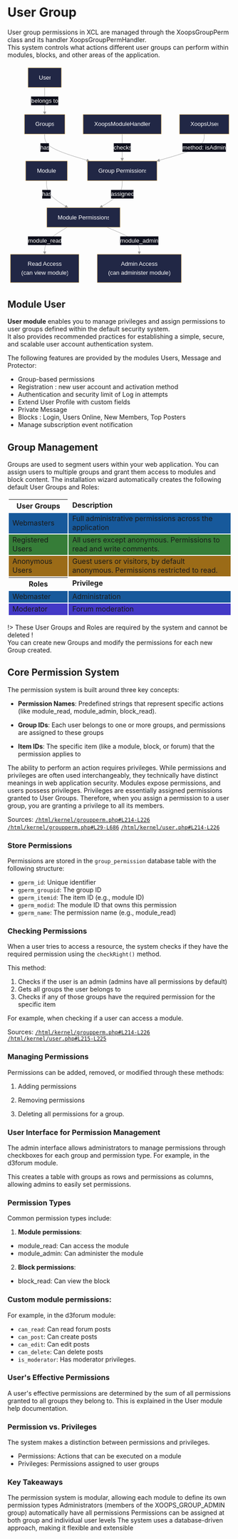 

# User Group

User group permissions in XCL are managed through the XoopsGroupPerm class and its handler XoopsGroupPermHandler.  
This system controls what actions different user groups can perform within modules, blocks, and other areas of the application.
  

<p align="center">
<svg xmlns="http://www.w3.org/2000/svg" xmlns:xlink="http://www.w3.org/1999/xlink" id="xcl-user-group" width="100%" aria-roledescription="flowchart-v2" class="flowchart" style="max-width:616.4937744140625px" viewBox="0 0 616.494 606">
<style>#xcl-user-group{font-family:sans-serif;font-size:16px;fill:#fff}#xcl-user-group .edge-thickness-normal{stroke-width:1px}#xcl-user-group .edge-pattern-solid{stroke-dasharray:0}#xcl-user-group .marker{fill:#999;stroke:#999}#xcl-user-group .marker.cross{stroke:#999}#xcl-user-group .label,#xcl-user-group svg{font-family:sans-serif}#xcl-user-group svg{font-size:16px}#xcl-user-group p{margin:0}#xcl-user-group .label{color:#fff}#xcl-user-group span{fill:#fff;color:#fff}#xcl-user-group .node circle,#xcl-user-group .node path,#xcl-user-group .node rect{fill:#212745;stroke:#face74;stroke-width:1px}#xcl-user-group .node .label{text-align:center}#xcl-user-group .flowchart-link{stroke:#999;fill:none}#xcl-user-group .edgeLabel{background-color:#0d0f1c;text-align:center}#xcl-user-group .edgeLabel p{background-color:#0d0f1c}#xcl-user-group .edgeLabel rect{opacity:.5;background-color:#fff;fill:#fff}#xcl-user-group :root{--mermaid-font-family:sans-serif}</style><marker id="xcl-user-group_flowchart-v2-pointEnd" class="marker flowchart-v2" markerHeight="8" markerUnits="userSpaceOnUse" markerWidth="8" orient="auto" refX="5" refY="5" viewBox="0 0 10 10"><path stroke-dasharray="1 0" d="m0 0 10 5-10 5z" class="arrowMarkerPath"/></marker><marker id="xcl-user-group_flowchart-v2-pointStart" class="marker flowchart-v2" markerHeight="8" markerUnits="userSpaceOnUse" markerWidth="8" orient="auto" refX="4.5" refY="5" viewBox="0 0 10 10"><path stroke-dasharray="1 0" d="m0 5 10 5V0z" class="arrowMarkerPath"/></marker><marker id="xcl-user-group_flowchart-v2-circleEnd" class="marker flowchart-v2" markerHeight="11" markerUnits="userSpaceOnUse" markerWidth="11" orient="auto" refX="11" refY="5" viewBox="0 0 10 10"><circle cx="5" cy="5" r="5" stroke-dasharray="1 0" class="arrowMarkerPath"/></marker><marker id="xcl-user-group_flowchart-v2-circleStart" class="marker flowchart-v2" markerHeight="11" markerUnits="userSpaceOnUse" markerWidth="11" orient="auto" refX="-1" refY="5" viewBox="0 0 10 10"><circle cx="5" cy="5" r="5" stroke-dasharray="1 0" class="arrowMarkerPath"/></marker><marker id="xcl-user-group_flowchart-v2-crossEnd" class="marker cross flowchart-v2" markerHeight="11" markerUnits="userSpaceOnUse" markerWidth="11" orient="auto" refX="12" refY="5.2" viewBox="0 0 11 11"><use xlink:href="#reuse-0" stroke-dasharray="1 0" stroke-width="2" class="arrowMarkerPath"/></marker><marker id="xcl-user-group_flowchart-v2-crossStart" class="marker cross flowchart-v2" markerHeight="11" markerUnits="userSpaceOnUse" markerWidth="11" orient="auto" refX="-1" refY="5.2" viewBox="0 0 11 11"><use xlink:href="#reuse-0" stroke-dasharray="1 0" stroke-width="2" class="arrowMarkerPath"/></marker><g class="root"><g class="edgePaths"><path id="L_Module_ModulePermissions_0" marker-end="url(#xcl-user-group_flowchart-v2-pointEnd)" d="M107.169 318v6.167c0 6.166 0 18.5 9.212 30.477 9.213 11.978 27.638 23.6 36.85 29.411l9.213 5.811" class="edge-thickness-normal edge-pattern-solid edge-thickness-normal edge-pattern-solid flowchart-link"/><path id="L_ModulePermissions_ReadAccess_0" marker-end="url(#xcl-user-group_flowchart-v2-pointEnd)" d="m163.723 446-10.257 6.167c-10.257 6.166-30.771 18.5-41.028 30.166C102.181 494 102.181 505 102.181 510.5v5.5" class="edge-thickness-normal edge-pattern-solid edge-thickness-normal edge-pattern-solid flowchart-link"/><path id="L_ModulePermissions_AdminAccess_0" marker-end="url(#xcl-user-group_flowchart-v2-pointEnd)" d="m273.313 446 14.773 6.167c14.772 6.166 44.318 18.5 59.091 30.166C361.95 494 361.95 505 361.95 510.5v5.5" class="edge-thickness-normal edge-pattern-solid edge-thickness-normal edge-pattern-solid flowchart-link"/><path id="L_User_Group_0" marker-end="url(#xcl-user-group_flowchart-v2-pointEnd)" d="M102.181 62v70" class="edge-thickness-normal edge-pattern-solid edge-thickness-normal edge-pattern-solid flowchart-link"/><path id="L_Group_GroupPermissions_0" marker-end="url(#xcl-user-group_flowchart-v2-pointEnd)" d="M102.181 190v6.167c0 6.166 0 18.5 19.876 30.641 19.875 12.141 59.626 24.091 79.501 30.066l19.875 5.974" class="edge-thickness-normal edge-pattern-solid edge-thickness-normal edge-pattern-solid flowchart-link"/><path id="L_GroupPermissions_ModulePermissions_0" marker-end="url(#xcl-user-group_flowchart-v2-pointEnd)" d="M315.081 318v6.167c0 6.166 0 18.5-9.685 30.489-9.686 11.99-29.057 23.637-38.742 29.46l-9.686 5.823" class="edge-thickness-normal edge-pattern-solid edge-thickness-normal edge-pattern-solid flowchart-link"/><path id="L_ModuleHandler_GroupPermissions_0" marker-end="url(#xcl-user-group_flowchart-v2-pointEnd)" d="M315.081 190v70" class="edge-thickness-normal edge-pattern-solid edge-thickness-normal edge-pattern-solid flowchart-link"/><path id="L_XoopsUser_GroupPermissions_0" marker-end="url(#xcl-user-group_flowchart-v2-pointEnd)" d="M540.444 190v6.167c0 6.166 0 18.5-21.074 30.651-21.073 12.151-63.219 24.12-84.293 30.105l-21.073 5.984" class="edge-thickness-normal edge-pattern-solid edge-thickness-normal edge-pattern-solid flowchart-link"/></g><g class="edgeLabels"><g class="edgeLabel"><foreignObject width="23.988" height="24" class="label" transform="translate(95.175 343)"><div xmlns="http://www.w3.org/1999/xhtml" class="labelBkg" display="table-cell" style="white-space:nowrap;line-height:1.5;max-width:200px;text-align:center"><span class="edgeLabel"><p>has</p></span></div></foreignObject></g><g class="edgeLabel"><foreignObject width="92.013" height="24" class="label" transform="translate(56.175 471)"><div xmlns="http://www.w3.org/1999/xhtml" class="labelBkg" display="table-cell" style="white-space:nowrap;line-height:1.5;max-width:200px;text-align:center"><span class="edgeLabel"><p>module_read</p></span></div></foreignObject></g><g class="edgeLabel"><foreignObject width="104.8" height="24" class="label" transform="translate(309.55 471)"><div xmlns="http://www.w3.org/1999/xhtml" class="labelBkg" display="table-cell" style="white-space:nowrap;line-height:1.5;max-width:200px;text-align:center"><span class="edgeLabel"><p>module_admin</p></span></div></foreignObject></g><g class="edgeLabel"><foreignObject width="75.475" height="24" class="label" transform="translate(64.444 87)"><div xmlns="http://www.w3.org/1999/xhtml" class="labelBkg" display="table-cell" style="white-space:nowrap;line-height:1.5;max-width:200px;text-align:center"><span class="edgeLabel"><p>belongs to</p></span></div></foreignObject></g><g class="edgeLabel"><foreignObject width="23.988" height="24" class="label" transform="translate(90.188 215)"><div xmlns="http://www.w3.org/1999/xhtml" class="labelBkg" display="table-cell" style="white-space:nowrap;line-height:1.5;max-width:200px;text-align:center"><span class="edgeLabel"><p>has</p></span></div></foreignObject></g><g class="edgeLabel"><foreignObject width="61.862" height="24" class="label" transform="translate(284.15 343)"><div xmlns="http://www.w3.org/1999/xhtml" class="labelBkg" display="table-cell" style="white-space:nowrap;line-height:1.5;max-width:200px;text-align:center"><span class="edgeLabel"><p>assigned</p></span></div></foreignObject></g><g class="edgeLabel"><foreignObject width="46.95" height="24" class="label" transform="translate(291.606 215)"><div xmlns="http://www.w3.org/1999/xhtml" class="labelBkg" display="table-cell" style="white-space:nowrap;line-height:1.5;max-width:200px;text-align:center"><span class="edgeLabel"><p>checks</p></span></div></foreignObject></g><g class="edgeLabel"><foreignObject width="120.4" height="24" class="label" transform="translate(480.244 215)"><div xmlns="http://www.w3.org/1999/xhtml" class="labelBkg" display="table-cell" style="white-space:nowrap;line-height:1.5;max-width:200px;text-align:center"><span class="edgeLabel"><p>method: isAdmin</p></span></div></foreignObject></g></g><g class="nodes"><g id="flowchart-Module-0" class="node default"><path d="M49.938 264h114.463v54H49.938z" class="basic label-container"/><g class="label" transform="translate(79.938 279)"><rect/><foreignObject width="54.463" height="24"><div xmlns="http://www.w3.org/1999/xhtml" display="table-cell" style="white-space:nowrap;line-height:1.5;max-width:200px;text-align:center"><span class="nodeLabel"><p>Module</p></span></div></foreignObject></g></g><g id="flowchart-ModulePermissions-1" class="node default"><path d="M107.893 392h201.475v54H107.893z" class="basic label-container"/><g class="label" transform="translate(137.894 407)"><rect/><foreignObject width="141.475" height="24"><div xmlns="http://www.w3.org/1999/xhtml" display="table-cell" style="white-space:nowrap;line-height:1.5;max-width:200px;text-align:center"><span class="nodeLabel"><p>Module Permissions</p></span></div></foreignObject></g></g><g id="flowchart-ReadAccess-3" class="node default"><path d="M8 520h188.363v78H8z" class="basic label-container"/><g class="label" transform="translate(38 535)"><rect/><foreignObject width="128.363" height="48"><div xmlns="http://www.w3.org/1999/xhtml" display="table-cell" style="white-space:nowrap;line-height:1.5;max-width:200px;text-align:center"><span class="nodeLabel"><p>Read Access<br/>(can view module)</p></span></div></foreignObject></g></g><g id="flowchart-AdminAccess-5" class="node default"><path d="M246.362 520h231.175v78H246.362z" class="basic label-container"/><g class="label" transform="translate(276.363 535)"><rect/><foreignObject width="171.175" height="48"><div xmlns="http://www.w3.org/1999/xhtml" display="table-cell" style="white-space:nowrap;line-height:1.5;max-width:200px;text-align:center"><span class="nodeLabel"><p>Admin Access<br/>(can administer module)</p></span></div></foreignObject></g></g><g id="flowchart-User-6" class="node default"><path d="M56.325 8h91.712v54H56.325z" class="basic label-container"/><g class="label" transform="translate(86.325 23)"><rect/><foreignObject width="31.712" height="24"><div xmlns="http://www.w3.org/1999/xhtml" display="table-cell" style="white-space:nowrap;line-height:1.5;max-width:200px;text-align:center"><span class="nodeLabel"><p>User</p></span></div></foreignObject></g></g><g id="flowchart-Group-7" class="node default"><path d="M46.594 136h111.175v54H46.594z" class="basic label-container"/><g class="label" transform="translate(76.594 151)"><rect/><foreignObject width="51.175" height="24"><div xmlns="http://www.w3.org/1999/xhtml" display="table-cell" style="white-space:nowrap;line-height:1.5;max-width:200px;text-align:center"><span class="nodeLabel"><p>Groups</p></span></div></foreignObject></g></g><g id="flowchart-GroupPermissions-9" class="node default"><path d="M219.387 264h191.387v54H219.387z" class="basic label-container"/><g class="label" transform="translate(249.388 279)"><rect/><foreignObject width="131.387" height="24"><div xmlns="http://www.w3.org/1999/xhtml" display="table-cell" style="white-space:nowrap;line-height:1.5;max-width:200px;text-align:center"><span class="nodeLabel"><p>Group Permissions</p></span></div></foreignObject></g></g><g id="flowchart-ModuleHandler-12" class="node default"><path d="M207.768 136h214.625v54H207.768z" class="basic label-container"/><g class="label" transform="translate(237.769 151)"><rect/><foreignObject width="154.625" height="24"><div xmlns="http://www.w3.org/1999/xhtml" display="table-cell" style="white-space:nowrap;line-height:1.5;max-width:200px;text-align:center"><span class="nodeLabel"><p>XoopsModuleHandler</p></span></div></foreignObject></g></g><g id="flowchart-XoopsUser-14" class="node default"><path d="M472.394 136h136.1v54h-136.1z" class="basic label-container"/><g class="label" transform="translate(502.394 151)"><rect/><foreignObject width="76.1" height="24"><div xmlns="http://www.w3.org/1999/xhtml" display="table-cell" style="white-space:nowrap;line-height:1.5;max-width:200px;text-align:center"><span class="nodeLabel"><p>XoopsUser</p></span></div></foreignObject></g></g></g></g></svg>
</p>


## Module User

**User module** enables you to manage privileges and assign permissions to user groups defined within the default security system.   
It also provides recommended practices for establishing a simple, secure, and scalable user account authentication system.

The following features are provided by the modules Users, Message and Protector:

- Group-based permissions
- Registration : new user account and activation method
- Authentication and security limit of Log in attempts
- Extend User Profile with custom fields
- Private Message
- Blocks : Login, Users Online, New Members, Top Posters
- Manage subscription event notification


## Group Management

Groups are used to segment users within your web application. You can assign users to multiple groups and grant them access to modules and block content. The installation wizard automatically creates the following default User Groups and Roles:

<div class="table-wrapper">
<table style="border-collapse:separate;border-spacing:2px;padding:1px;">
<tr><th><b>User Groups</b></th><td><b>Description</b></td></tr>
<tr style="background:#17599b"><td>Webmasters</td><td>Full administrative permissions across the application</td></tr>
<tr style="background:#367d38"><td>Registered Users</td><td>All users except anonymous. Permissions to read and write comments.</td></tr>
<tr style="background:#9b6b17"><td>Anonymous Users</td><td>Guest users or visitors, by default anonymous. Permissions restricted to read.</td></tr>
<tr><th><b>Roles</b></th><td><b>Privilege</b></td></tr>
<tr style="background:#17599b"><td>Webmaster</td><td>Administration</td></tr>
<tr style="background:#4339c6"><td>Moderator</td><td>Forum moderation</td></tr>
</table>
</div>




!> These User Groups and Roles are required by the system and cannot be deleted !  
You can create new Groups and modify the permissions for each new Group created.

## Core Permission System

The permission system is built around three key concepts:

- **Permission Names**: Predefined strings that represent specific actions (like module_read, module_admin, block_read).

- **Group IDs**: Each user belongs to one or more groups, and permissions are assigned to these groups

- **Item IDs**: The specific item (like a module, block, or forum) that the permission applies to

The ability to perform an action requires privileges. While permissions and privileges are often used interchangeably, they technically have distinct meanings in web application security. Modules expose permissions, and users possess privileges. Privileges are essentially assigned permissions granted to User Groups. Therefore, when you assign a permission to a user group, you are granting a privilege to all its members.

<span class="iconify" data-icon="mdi:github"></span> Sources: 
<code><a href="https://github.com/xoopscube/legacy/blob/7f33bc98/html/kernel/groupperm.php#L214-L226" target="_blank">/html/kernel/groupperm.php#L214-L226</a></code> 
<code><a href="https://github.com/xoopscube/legacy/blob/7f33bc98/html/kernel/groupperm.php#L29-L686" target="_blank">/html/kernel/groupperm.php#L29-L686</a></code> 
<code><a href="https://github.com/xoopscube/legacy/blob/7f33bc98/html/kernel/user.php#L214-L226" target="_blank">/html/kernel/user.php#L214-L226</a></code>


### Store Permissions

Permissions are stored in the `group_permission` database table with the following structure:

- `gperm_id`: Unique identifier  
- `gperm_groupid`: The group ID  
- `gperm_itemid`: The item ID (e.g., module ID)  
- `gperm_modid`: The module ID that owns this permission  
- `gperm_name`: The permission name (e.g., module_read)  


### Checking Permissions

When a user tries to access a resource, the system checks if they have the required permission using the `checkRight()` method.

This method:

1. Checks if the user is an admin (admins have all permissions by default)
2. Gets all groups the user belongs to
3. Checks if any of those groups have the required permission for the specific item

For example, when checking if a user can access a module.

<span class="iconify" data-icon="mdi:github"></span> Sources: 
<code><a href="https://github.com/xoopscube/legacy/blob/7f33bc98/html/kernel/groupperm.php#L363-L372" target="_blank">/html/kernel/groupperm.php#L214-L226</a></code> 
<code><a href="https://github.com/xoopscube/legacy/blob/7f33bc98/html/kernel/user.php#L215-L225" target="_blank">/html/kernel/user.php#L215-L225</a></code> 


### Managing Permissions

Permissions can be added, removed, or modified through these methods:

1. Adding permissions

2. Removing permissions

3. Deleting all permissions for a group.

### User Interface for Permission Management

The admin interface allows administrators to manage permissions through checkboxes for each group and permission type. For example, in the d3forum module.

This creates a table with groups as rows and permissions as columns, allowing admins to easily set permissions.


### Permission Types

Common permission types include:

1. **Module permissions**:
  - module_read: Can access the module
  - module_admin: Can administer the module

2. **Block permissions**:
  - block_read: Can view the block


### Custom module permissions:

For example, in the d3forum module:

- `can_read`: Can read forum posts
- `can_post`: Can create posts
- `can_edit`: Can edit posts
- `can_delete`: Can delete posts
- `is_moderator`: Has moderator privileges.

### User's Effective Permissions

A user's effective permissions are determined by the sum of all permissions granted to all groups they belong to. This is explained in the User module help documentation.

### Permission vs. Privileges

The system makes a distinction between permissions and privileges.

- Permissions: Actions that can be executed on a module
- Privileges: Permissions assigned to user groups

### Key Takeaways

The permission system is modular, allowing each module to define its own permission types
Administrators (members of the XOOPS_GROUP_ADMIN group) automatically have all permissions
Permissions can be assigned at both group and individual user levels
The system uses a database-driven approach, making it flexible and extensible

